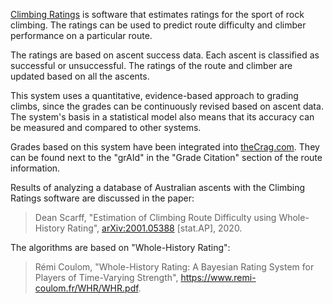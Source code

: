 [Climbing Ratings](https://github.com/p00ya/climbing_ratings) is software that estimates ratings for the sport of rock climbing.  The ratings can be used to predict route difficulty and climber performance on a particular route.

The ratings are based on ascent success data.  Each ascent is classified as successful or unsuccessful.  The ratings of the route and climber are updated based on all the ascents.

This system uses a quantitative, evidence-based approach to grading climbs, since the grades can be continuously revised based on ascent data.  The system's basis in a statistical model also means that its accuracy can be measured and compared to other systems. 

Grades based on this system have been integrated into [theCrag.com](https://thecrag.com/article/graid).  They can be found next to the "grAId" in the "Grade Citation" section of the route information.

Results of analyzing a database of Australian ascents with the Climbing Ratings software are discussed in the paper:

> Dean Scarff, "Estimation of Climbing Route Difficulty using Whole-History Rating", [arXiv:2001.05388](https://arxiv.org/abs/2001.05388) [stat.AP], 2020.

The algorithms are based on "Whole-History Rating":

> Rémi Coulom, "Whole-History Rating: A Bayesian Rating System for Players of Time-Varying Strength", <https://www.remi-coulom.fr/WHR/WHR.pdf>.
